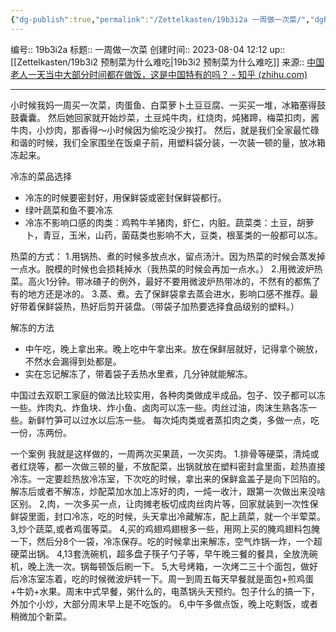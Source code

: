 ```yaml
---
{"dg-publish":true,"permalink":"/Zettelkasten/19b3i2a 一周做一次菜/","dgPassFrontmatter":true}
---
```


编号:: 19b3i2a
标题:: 一周做一次菜
创建时间:: 2023-08-04 12:12
up:: [[Zettelkasten/19b3i2 预制菜为什么难吃\|19b3i2 预制菜为什么难吃]]
来源:: [中国老人一天当中大部分时间都在做饭，这是中国特有的吗？ - 知乎 (zhihu.com)](https://www.zhihu.com/question/543306881/answer/2592122827)

---
小时候我妈一周买一次菜，肉蛋鱼、白菜萝卜土豆豆腐、一买买一堆，冰箱塞得鼓鼓囊囊。
然后她回家就开始炒菜，土豆炖牛肉，红烧肉，炖猪蹄，梅菜扣肉，酱牛肉，小炒肉，那香得～小时候因为偷吃没少挨打。
然后，就是我们全家最忙碌和谐的时候，我们全家围坐在饭桌子前，用塑料袋分装，一次装一顿的量，放冰箱冻起来。

冷冻的菜品选择
- 冷冻的时候要密封好，用保鲜袋或密封保鲜袋都行。
- 绿叶蔬菜和鱼不要冷冻
- 冷冻不影响口感的肉类：鸡鸭牛羊猪肉，虾仁，内脏。蔬菜类：土豆，胡萝卜，青豆，玉米，山药，菌菇类也影响不大，豆类，根茎类的一般都可以冻。

热菜的方式：
1.用锅热、煮的时候多放点水，留点汤汁。因为热菜的时候会蒸发掉一点水。脱模的时候也会损耗掉水（我热菜的时候会再加一点水。）
2.用微波炉热菜。高火1分钟。带冰碴子的例外，最好不要用微波炉热带冰的，不然有的都焦了有的地方还是冰的。
3.蒸、煮。去了保鲜袋拿去蒸会进水，影响口感不推荐。最好带着保鲜袋热，热好后剪开装盘。（带袋子加热要选择食品级别的塑料。）

解冻的方法
- 中午吃，晚上拿出来。晚上吃中午拿出来。放在保鲜层就好，记得拿个碗放，不然水会漏得到处都是。
- 实在忘记解冻了，带着袋子丢热水里煮，几分钟就能解冻。

中国过去双职工家庭的做法比较实用，各种肉类做成半成品。包子、饺子都可以冻一些。炸肉丸、炸鱼块、炸小鱼、卤肉可以冻一些。肉丝过油，肉沫生熟各冻一些。新鲜竹笋可以过水以后冻一些。
每次炖肉类或者蒸扣肉之类，多做一点，吃一份，冻两份。

一个案例
我就是这样做的，一周两次买果蔬，一次买肉。
1.排骨等硬菜，清炖或者红烧等，都一次做三顿的量，不放配菜，出锅就放在塑料密封盒里面，趁热直接冷冻。一定要趁热放冷冻室，下次吃的时候，拿出来的保鲜盒盖子是向下凹陷的。解冻后或者不解冻，炒配菜加水加上冻好的肉，一炖一收汁，跟第一次做出来没啥区别。
2,肉，一次多买一点，让肉摊老板切成肉丝肉片等，回家就装到一次性保鲜袋里面，封口冷冻，吃的时候，头天拿出冷藏解冻，配上蔬菜，就一个半荤菜。
3,炒个蔬菜,或者鸡蛋等菜。
4,买的鸡翅鸡翅根多一些，用网上买的腌鸡翅料包腌一下，然后分8个一袋，冷冻保存。吃的时候拿出来解冻，空气炸锅一炸，一个超硬菜出锅。
4,13套洗碗机，超多盘子筷子勺子等，早午晚三餐的餐具，全放洗碗机，晚上洗一次。锅每顿饭后刷一下。
5,大号烤箱，一次烤二三十个面包，做好后冷冻室冻着，吃的时候微波炉转一下。周一到周五每天早餐就是面包+煎鸡蛋+牛奶+水果。周末中式早餐，粥什么的，电蒸锅头天预约。包子什么的搞一下，外加个小炒，大部分周末早上是不吃饭的。
6,中午多做点饭，晚上吃剩饭，或者稍微加个新菜。
